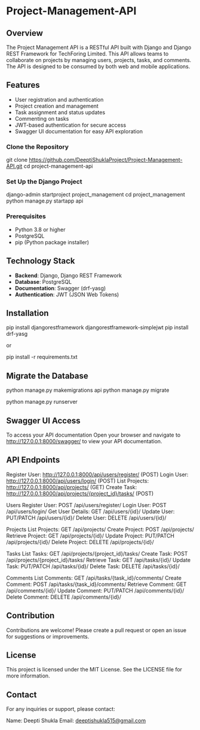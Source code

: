# Project-Management-API



## Overview
The Project Management API is a RESTful API built with Django and Django REST Framework for TechForing Limited. This API allows teams to collaborate on projects by managing users, projects, tasks, and comments. The API is designed to be consumed by both web and mobile applications.

## Features
- User registration and authentication
- Project creation and management
- Task assignment and status updates
- Commenting on tasks
- JWT-based authentication for secure access
- Swagger UI documentation for easy API exploration

### Clone the Repository

git clone https://github.com/DeeptiShuklaProject/Project-Management-API.git
cd project-management-api

### Set Up the Django Project
django-admin startproject project_management
cd project_management
python manage.py startapp api






### Prerequisites
- Python 3.8 or higher
- PostgreSQL
- pip (Python package installer)


## Technology Stack
- **Backend**: Django, Django REST Framework
- **Database**: PostgreSQL
- **Documentation**: Swagger (drf-yasg)
- **Authentication**: JWT (JSON Web Tokens)

## Installation
pip install djangorestframework djangorestframework-simplejwt
pip install drf-yasg

or

pip install -r requirements.txt



## Migrate the Database
python manage.py makemigrations api 
python manage.py migrate

python manage.py runserver

## Swagger UI Access
To access your API documentation
Open your browser and navigate to http://127.0.0.1:8000/swagger/ to view your API documentation.

## API Endpoints

Register User: http://127.0.0.1:8000/api/users/register/ (POST)
Login User: http://127.0.0.1:8000/api/users/login/ (POST)
List Projects: http://127.0.0.1:8000/api/projects/ (GET)
Create Task: http://127.0.0.1:8000/api/projects/{project_id}/tasks/ (POST)

Users
Register User: POST /api/users/register/
Login User: POST /api/users/login/
Get User Details: GET /api/users/{id}/
Update User: PUT/PATCH /api/users/{id}/
Delete User: DELETE /api/users/{id}/

Projects
List Projects: GET /api/projects/
Create Project: POST /api/projects/
Retrieve Project: GET /api/projects/{id}/
Update Project: PUT/PATCH /api/projects/{id}/
Delete Project: DELETE /api/projects/{id}/

Tasks
List Tasks: GET /api/projects/{project_id}/tasks/
Create Task: POST /api/projects/{project_id}/tasks/
Retrieve Task: GET /api/tasks/{id}/
Update Task: PUT/PATCH /api/tasks/{id}/
Delete Task: DELETE /api/tasks/{id}/

Comments
List Comments: GET /api/tasks/{task_id}/comments/
Create Comment: POST /api/tasks/{task_id}/comments/
Retrieve Comment: GET /api/comments/{id}/
Update Comment: PUT/PATCH /api/comments/{id}/
Delete Comment: DELETE /api/comments/{id}/

## Contribution
Contributions are welcome! Please create a pull request or open an issue for suggestions or improvements.

## License
This project is licensed under the MIT License. See the LICENSE file for more information.

## Contact
For any inquiries or support, please contact:

Name: Deepti Shukla
Email: deeptishukla515@gmail.com
